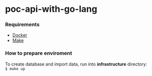 # poc-api-with-go-lang
### Requirements
* [Docker](https://www.docker.com/)
* [Make](https://www.gnu.org/software/make/)

### How to prepare enviroment 
To create database and import data, run into **infrastructure** directory:   
```$ make up```
